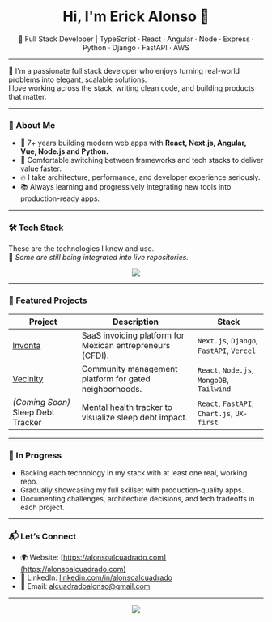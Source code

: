 <h1 align="center">Hi, I'm Erick Alonso 👋</h1>

<p align="center">
  🚀 Full Stack Developer | TypeScript · React · Angular · Node · Express · Python · Django · FastAPI · AWS
</p>

---

🎯 I'm a passionate full stack developer who enjoys turning real-world problems into elegant, scalable solutions.  
I love working across the stack, writing clean code, and building products that matter.

---

### 🧠 About Me
- 🧠 7+ years building modern web apps with **React, Next.js, Angular, Vue, Node.js and Python.**
- 🔄 Comfortable switching between frameworks and tech stacks to deliver value faster.
- 🔥 I take architecture, performance, and developer experience seriously.
- 📚 Always learning and progressively integrating new tools into production-ready apps.

---

### 🛠️ Tech Stack

These are the technologies I know and use.  
🧪 *Some are still being integrated into live repositories.*

<p align="center">
  <img src="https://skillicons.dev/icons?i=js,ts,react,next,angular,vue,nodejs,express,nest,python,django,fastapi,html,css,tailwind,bootstrap,postgres,mongodb,mysql,docker,git,github,vscode,figma" />
</p>

---

### 🚀 Featured Projects

| Project | Description | Stack |
|---------|-------------|--------|
| [Invonta](https://github.com/Alonsoalcuadrado/invonta) | SaaS invoicing platform for Mexican entrepreneurs (CFDI). | `Next.js`, `Django`, `FastAPI`, `Vercel` |
| [Vecinity](https://github.com/Alonsoalcuadrado/vecinity) | Community management platform for gated neighborhoods. | `React`, `Node.js`, `MongoDB`, `Tailwind` |
| *(Coming Soon)* Sleep Debt Tracker | Mental health tracker to visualize sleep debt impact. | `React`, `FastAPI`, `Chart.js`, `UX-first` |

---

### 🧪 In Progress
- Backing each technology in my stack with at least one real, working repo.
- Gradually showcasing my full skillset with production-quality apps.
- Documenting challenges, architecture decisions, and tech tradeoffs in each project.

---

### 📬 Let’s Connect

- 🌍 Website: [https://alonsoalcuadrado.com](https://alonsoalcuadrado.com)
- 💼 LinkedIn: [linkedin.com/in/alonsoalcuadrado](https://linkedin.com/in/alonsoalcuadrado)
- 📩 Email: alcuadradoalonso@gmail.com

---

<p align="center">
  <img src="https://readme-typing-svg.herokuapp.com?center=true&vCenter=true&width=500&lines=Fullstack+Developer+%7C+TypeScript+%2B+Python;Modern+Web+Apps+%7C+Real+Projects+Only;Frontend+%2B+Backend+Synergy+%7C+Clean+Code" />
</p>
